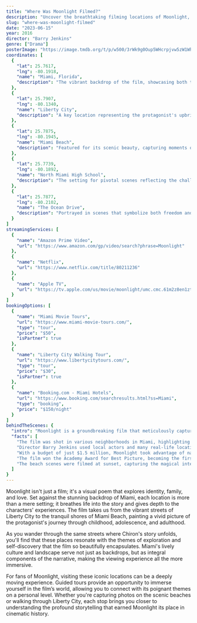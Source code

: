 ```yaml
---
title: "Where Was Moonlight Filmed?"
description: "Uncover the breathtaking filming locations of Moonlight, a powerful coming-of-age story that beautifully captures the essence of Miami."
slug: "where-was-moonlight-filmed"
date: "2023-06-15"
year: 2016
director: "Barry Jenkins"
genre: ["Drama"]
posterImage: "https://image.tmdb.org/t/p/w500/3rWk9g0Oup5WHcrpjvw5zW1WhLc.jpg"
coordinates: [
  { 
    "lat": 25.7617, 
    "lng": -80.1918, 
    "name": "Miami, Florida", 
    "description": "The vibrant backdrop of the film, showcasing both the beauty and struggles of the city." 
  },
  { 
    "lat": 25.7907, 
    "lng": -80.1340, 
    "name": "Liberty City", 
    "description": "A key location representing the protagonist's upbringing and personal journey." 
  },
  { 
    "lat": 25.7875, 
    "lng": -80.1945, 
    "name": "Miami Beach", 
    "description": "Featured for its scenic beauty, capturing moments of connection and solitude." 
  },
  { 
    "lat": 25.7739, 
    "lng": -80.1892, 
    "name": "North Miami High School", 
    "description": "The setting for pivotal scenes reflecting the challenges of adolescence." 
  },
  { 
    "lat": 25.7877, 
    "lng": -80.2102, 
    "name": "The Ocean Drive", 
    "description": "Portrayed in scenes that symbolize both freedom and reflection." 
  }
]
streamingServices: [
  {
    "name": "Amazon Prime Video",
    "url": "https://www.amazon.com/gp/video/search?phrase=Moonlight"
  },
  {
    "name": "Netflix",
    "url": "https://www.netflix.com/title/80211236"
  },
  {
    "name": "Apple TV",
    "url": "https://tv.apple.com/us/movie/moonlight/umc.cmc.61m2z8en1zt3xlgzbf1z3hwcp"
  }
]
bookingOptions: [
  {
    "name": "Miami Movie Tours",
    "url": "https://www.miami-movie-tours.com/",
    "type": "tour",
    "price": "$50",
    "isPartner": true
  },
  {
    "name": "Liberty City Walking Tour",
    "url": "https://www.libertycitytours.com/",
    "type": "tour",
    "price": "$30",
    "isPartner": true
  },
  {
    "name": "Booking.com - Miami Hotels",
    "url": "https://www.booking.com/searchresults.html?ss=Miami",
    "type": "booking",
    "price": "$150/night"
  }
]
behindTheScenes: {
  "intro": "Moonlight is a groundbreaking film that meticulously captures the trials of growing up as a Black man in America. Shot in the vibrant city of Miami, the film's locations play a crucial role in reflecting the protagonist's inner struggles and triumphs.",
  "facts": [
    "The film was shot in various neighborhoods in Miami, highlighting the contrasting environments that shape the characters' lives.",
    "Director Barry Jenkins used local actors and many real-life locations to create an authentic atmosphere.",
    "With a budget of just $1.5 million, Moonlight took advantage of natural light for many scenes, enhancing its emotional poignancy.",
    "The film won the Academy Award for Best Picture, becoming the first LGBTQ+ film to achieve this honor.",
    "The beach scenes were filmed at sunset, capturing the magical interplay of light, which symbolizes hope and connection."
  ]
}
---
```


<MoonlightFilmGuide />

Moonlight isn't just a film; it's a visual poem that explores identity, family, and love. Set against the stunning backdrop of Miami, each location is more than a mere setting; it breathes life into the story and gives depth to the characters' experiences. The film takes us from the vibrant streets of Liberty City to the tranquil shores of Miami Beach, painting a vivid picture of the protagonist's journey through childhood, adolescence, and adulthood.

As you wander through the same streets where Chiron's story unfolds, you'll find that these places resonate with the themes of exploration and self-discovery that the film so beautifully encapsulates. Miami's lively culture and landscape serve not just as backdrops, but as integral components of the narrative, making the viewing experience all the more immersive.

For fans of Moonlight, visiting these iconic locations can be a deeply moving experience. Guided tours provide an opportunity to immerse yourself in the film’s world, allowing you to connect with its poignant themes on a personal level. Whether you're capturing photos on the scenic beaches or walking through Liberty City, each stop brings you closer to understanding the profound storytelling that earned Moonlight its place in cinematic history.